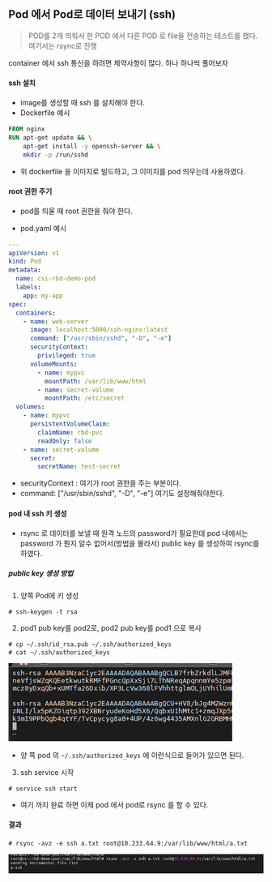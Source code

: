 ## Pod 에서 Pod로 데이터 보내기 (ssh)

> POD를 2개 띄워서 한 POD 에서 다른 POD 로 file을 전송하는 테스트를 했다. 여기서는 rsync로 진행

container 에서 ssh 통신을 하려면 제약사항이 많다. 하나 하나씩 풀어보자

#### ssh 설치

- image를 생성할 때 ssh 를 설치해야 한다. 
- Dockerfile 예시

```dockerfile
FROM nginx
RUN apt-get update && \
    apt-get install -y openssh-server && \
    mkdir -p /run/sshd
```

- 위 dockerfile 을 이미지로 빌드하고, 그 이미지를 pod 띄우는데 사용하였다.

#### root 권한 주기

- pod를 띄울 때 root 권한을 줘야 한다.

- pod.yaml 예시

```yaml
---
apiVersion: v1
kind: Pod
metadata:
  name: csi-rbd-demo-pod
  labels:
    app: my-app
spec:
  containers:
    - name: web-server
      image: localhost:5000/ssh-nginx:latest
      command: ["/usr/sbin/sshd", "-D", "-e"]
      securityContext:
        privileged: true
      volumeMounts:
        - name: mypvc
          mountPath: /var/lib/www/html
        - name: secret-volume
          mountPath: /etc/secret
  volumes:
    - name: mypvc
      persistentVolumeClaim:
        claimName: rbd-pvc
        readOnly: false
    - name: secret-volume
      secret:
        secretName: test-secret
```

- securityContext : 여기가 root 권한을 주는 부분이다.
- command: ["/usr/sbin/sshd", "-D", "-e"] 여기도 설정해줘야한다.

#### pod 내 ssh 키 생성

- rsync 로 데이터를 보낼 때 원격 노드의 password가 필요한데 pod 내에서는 password 가 뭔지 알수 없어서(방법을 몰라서) public key 를 생성하여 rsync를 하였다.

##### public key 생성 방법

1. 양쪽 Pod에 키 생성

```
# ssh-keygen -t rsa
```

2. pod1 pub key를 pod2로, pod2 pub key를 pod1 으로 복사

```
# cp ~/.ssh/id_rsa.pub ~/.ssh/authorized_keys
# cat ~/.ssh/authorized_keys
```

![image-20230629132303607](images/image-20230629132303607.png)

- 양 쪽 pod 의 `~/.ssh/authorized_keys`  에 이런식으로 들어가 있으면 된다.

3. ssh service 시작

```
# service ssh start
```

- 여기 까지 완료 하면 이제 pod 에서 pod로 rsync 를 할 수 있다.

#### 결과

```
# rsync -avz -e ssh a.txt root@10.233.64.9:/var/lib/www/html/a.txt
```

![image-20230629132447334](images/image-20230629132447334.png)